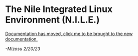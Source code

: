 # The Nile Integrated Linux Environment (N.I.L.E.)

[Documentation has moved, click me to be brought to the new documentation.](https://entertheduat.org)

*-Mizosu 2/20/23*


